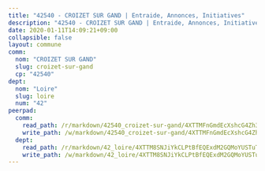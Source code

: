 ```yaml
---
title: "42540 - CROIZET SUR GAND | Entraide, Annonces, Initiatives"
description: "42540 - CROIZET SUR GAND | Entraide, Annonces, Initiatives"
date: 2020-01-11T14:09:21+09:00
collapsible: false
layout: commune
comm:
  nom: "CROIZET SUR GAND"
  slug: croizet-sur-gand
  cp: "42540"
dept:
  nom: "Loire"
  slug: loire
  num: "42"
peerpad:
  comm:
    read_path: /r/markdown/42540_croizet-sur-gand/4XTTMFnGmdEcXshcG4Zh3YNUct7YH3pMaT2GNMDiYuEiWN7r4
    write_path: /w/markdown/42540_croizet-sur-gand/4XTTMFnGmdEcXshcG4Zh3YNUct7YH3pMaT2GNMDiYuEiWN7r4-K3TgUDcm72VWt4qFrRxXRGCox1zxAswXF7FWQEp5cJnYz5QyjY3FbNNQStGK6dasdstj9nFLhcpUN8SQRP713GU7L43WHWnBA1FRLhhT9iageRp3BZqhwKfz5MmSmwoBmLM9RqWU
  dept:
    read_path: /r/markdown/42_loire/4XTTM8SNJiYkCLPtBfEQExdM2GQMoYUSTuTytLrQfQVaaYJeW
    write_path: /w/markdown/42_loire/4XTTM8SNJiYkCLPtBfEQExdM2GQMoYUSTuTytLrQfQVaaYJeW-K3TgUi5YJecchkttgL3M6Pu99u8hH2akRrHDb4XXZXATCvGiyzrNbe23fQbzNYiKWDR2re6vQN4Gxv5BQ2dayjGg1AqxtpHRtgi6cm74UeqjVtXM2ZJFa6mvBKTRc4s3X6tJYycN
---
```


